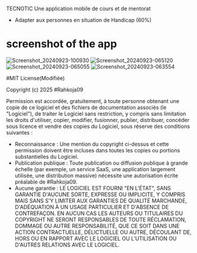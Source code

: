 TECNOTIC
Une application mobile de cours et de mentorat
- Adapter aux personnes en situation de Handicap (60%)

# screenshot of the app
![Screenshot_20240923-100930](https://github.com/user-attachments/assets/ea4ff70f-b58b-461c-8e9d-083c54395b21)
![Screenshot_20240923-065120](https://github.com/user-attachments/assets/f7407271-7fb2-482d-af21-9955075f32ae)
![Screenshot_20240923-065055](https://github.com/user-attachments/assets/1ffd2892-9ce9-4dfd-9e35-b831ef6cfa96)
![Screenshot_20240923-063554](https://github.com/user-attachments/assets/8383c094-fb32-4b8f-a60f-141cec886bf2)

#MIT License(Modifiée)

Copyright (c) 2025 #Rahkoja09

Permission est accordée, gratuitement, à toute personne obtenant une copie de ce logiciel et des fichiers de documentation associés (le "Logiciel"), de traiter le Logiciel sans restriction, y compris sans limitation les droits d'utiliser, copier, modifier, fusionner, publier, distribuer, concéder sous licence et vendre des copies du Logiciel, sous réserve des conditions suivantes :

- Reconnaissance : Une mention du copyright ci-dessus et cette permission doivent être incluses dans toutes les copies ou portions substantielles du Logiciel.
- Publication publique : Toute publication ou diffusion publique à grande échelle (par exemple, un service SaaS, une application largement utilisée, une distribution massive) nécessite une autorisation écrite préalable de #Rahkoja09.
- Aucune garantie : LE LOGICIEL EST FOURNI "EN L'ÉTAT", SANS GARANTIE D'AUCUNE SORTE, EXPRESSE OU IMPLICITE, Y COMPRIS MAIS SANS S'Y LIMITER AUX GARANTIES DE QUALITÉ MARCHANDE, D'ADÉQUATION À UN USAGE PARTICULIER ET D'ABSENCE DE CONTREFAÇON. EN AUCUN CAS LES AUTEURS OU TITULAIRES DU COPYRIGHT NE SERONT RESPONSABLES DE TOUTE RÉCLAMATION, DOMMAGE OU AUTRE RESPONSABILITÉ, QUE CE SOIT DANS UNE ACTION CONTRACTUELLE, DÉLICTUELLE OU AUTRE, DÉCOULANT DE, HORS OU EN RAPPORT AVEC LE LOGICIEL OU L'UTILISATION OU D'AUTRES RELATIONS AVEC LE LOGICIEL.

